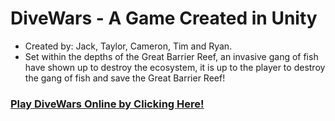 # **DiveWars - A Game Created in Unity**
* Created by: Jack, Taylor, Cameron, Tim and Ryan.
* Set within the depths of the Great Barrier Reef, an invasive gang of fish have shown up to destroy the ecosystem, 
it is up to the player to destroy the gang of fish and save the Great Barrier Reef! 
### <u> Play DiveWars Online by [Clicking Here!](https://play.unity.com/mg/other/surfwars-webgl) </u>
